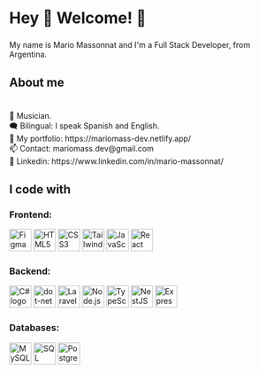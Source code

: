
<h1 align="left">Hey 👋 Welcome! 🕺</h1>

###

<p align="left">My name is Mario Massonnat and I'm a Full Stack Developer, from Argentina.</p>

###

<h2 align="left">About me</h2>

###

<p align="left">
  <br> 🎵 Musician.
 <br> 🗨 Bilingual: I speak Spanish and English.
 <br> 🏅 My portfolio: https://mariomass-dev.netlify.app/
 <br> 📫 Contact: mariomass.dev@gmail.com
 <br> 💼 Linkedin: https://www.linkedin.com/in/mario-massonnat/

</p>

###

<h2 align="left">I code with</h2>

###

<div align="left">
<h3 align="left">Frontend:</h3>
<img src="https://cdn.jsdelivr.net/gh/devicons/devicon/icons/figma/figma-original.svg" height="40" alt="Figma logo">
<img src="https://cdn.jsdelivr.net/gh/devicons/devicon/icons/html5/html5-original.svg" height="40" alt="HTML5 logo">
<img src="https://cdn.jsdelivr.net/gh/devicons/devicon/icons/css3/css3-original.svg" height="40" alt="CSS3 logo">
<img src="https://cdn.jsdelivr.net/gh/devicons/devicon/icons/tailwindcss/tailwindcss-original.svg" height="40" alt="Tailwind CSS logo">
<img src="https://cdn.jsdelivr.net/gh/devicons/devicon/icons/javascript/javascript-original.svg" height="40" alt="JavaScript logo">
<img src="https://cdn.jsdelivr.net/gh/devicons/devicon/icons/react/react-original.svg" height="40" alt="React logo">

<h3 align="left">Backend:</h3>
<img src="https://cdn.jsdelivr.net/gh/devicons/devicon/icons/csharp/csharp-original.svg" height="40" alt="C# logo">
  <img src="https://cdn.jsdelivr.net/gh/devicons/devicon/icons/dot-net/dot-net-plain-wordmark.svg" height="40" alt="dot-net logo"  />
<img src="https://cdn.jsdelivr.net/gh/devicons/devicon/icons/laravel/laravel-original.svg" height="40" alt="Laravel logo">
<img src="https://cdn.jsdelivr.net/gh/devicons/devicon/icons/nodejs/nodejs-original.svg" height="40" alt="Node.js logo">
<img src="https://cdn.jsdelivr.net/gh/devicons/devicon/icons/typescript/typescript-original.svg" height="40" alt="TypeScript logo">
<img src="https://cdn.jsdelivr.net/gh/devicons/devicon/icons/nestjs/nestjs-original.svg" height="40" alt="NestJS logo">
<img src="https://cdn.jsdelivr.net/gh/devicons/devicon/icons/express/express-original.svg" height="40" alt="Express logo">

<div style="background-color='white'" width="40" height="40"></div>


<h3 align="left">Databases:</h3>
<img src="https://cdn.jsdelivr.net/gh/devicons/devicon/icons/mysql/mysql-original.svg" height="40" alt="MySQL logo">
<img src="https://cdn.jsdelivr.net/gh/devicons/devicon/icons/microsoftsqlserver/microsoftsqlserver-plain.svg" height="40" alt="SQL Server logo">
<img src="https://cdn.jsdelivr.net/gh/devicons/devicon/icons/postgresql/postgresql-original.svg" height="40" alt="PostgreSQL logo">



</div>

